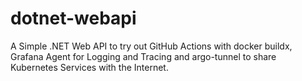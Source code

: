 # dotnet-webapi
A Simple .NET Web API to try out GitHub Actions with docker buildx, Grafana Agent for Logging and Tracing and argo-tunnel to share Kubernetes Services with the Internet.
